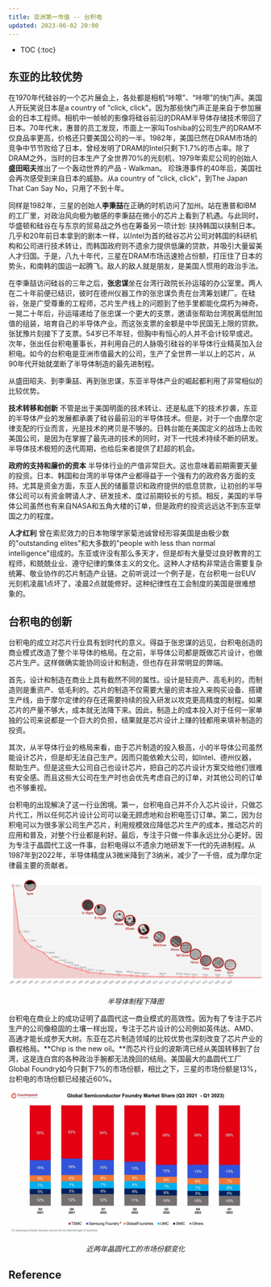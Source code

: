 ```yaml
---
title: 亚洲第一市值 -- 台积电
updated: 2023-06-02 20:00
---
```





* TOC
{:toc}

## 东亚的比较优势

在1970年代硅谷的一个芯片展会上，各处都是相机“咔嚓”、“咔嚓”的快门声。美国人开玩笑说日本是a country of "click, click"。因为那些快门声正是来自于参加展会的日本工程师。相机中一帧帧的影像将硅谷前沿的DRAM半导体存储技术带回了日本。70年代末，惠普的员工发现，市面上一家叫Toshiba的公司生产的DRAM不仅良品率更高，价格还只要美国公司的一半。1982年，美国已然在DRAM市场的竞争中节节败给了日本，曾经发明了DRAM的Intel只剩下1.7%的市占率。除了DRAM之外，当时的日本生产了全世界70%的光刻机，1979年索尼公司的创始人**盛田昭夫**推出了一个轰动世界的产品 - Walkman。
珍珠港事件的40年后，美国社会再次感受到来自日本的威胁。从a country of "click, click"，到The Japan That Can Say No，只用了不到十年。

同样是1982年，三星的创始人**李秉喆**在正确的时机访问了加州。站在惠普和IBM的工厂里，对政治风向极为敏感的李秉喆在微小的芯片上看到了机遇。与此同时，华盛顿和硅谷在与东京的贸易战之外也在筹备另一项计划: 扶持韩国以挟制日本。几乎和20年前日本拿到的剧本一样，以Intel为首的硅谷芯片公司对韩国的科研机构和公司进行技术转让，而韩国政府则不遗余力提供低廉的贷款，并吸引大量留美人才归国。于是，八九十年代，三星在DRAM市场迅速抢占份额，打压住了日本的势头，和南韩的国运一起腾飞。敌人的敌人就是朋友，是美国人惯用的政治手法。

在李秉喆访问硅谷的三年之后，**张忠谋**坐在台湾行政院长孙运璿的办公室里。两人在二十年前便已结识，彼时在德州仪器工作的张忠谋负责在台湾筹划建厂。在硅谷，张是广受尊重的工程师，芯片生产线上的问题到了他手里都能化腐朽为神奇。一晃二十年后，孙运璿递给了张忠谋一个更大的支票，邀请张帮助台湾脱离低附加值的组装，培育自己的半导体产业。而这张支票的金额是中华民国无上限的贷款。张犹豫片刻接下了支票。54岁已不年轻，但胸中有恒心的人并不会计较早或迟。次年，张出任台积电董事长，并利用自己的人脉吸引硅谷的半导体行业精英加入台积电。如今的台积电是亚洲市值最大的公司，生产了全世界一半以上的芯片，从90年代开始就垄断了半导体制造的最先进制程。

从盛田昭夫、到李秉喆、再到张忠谋，东亚半导体产业的崛起都利用了非常相似的比较优势。

**技术转移和创新** 不管是出于美国明面的技术转让、还是私底下的技术抄袭，东亚的半导体产业的发展都承袭了硅谷最前沿的半导体技术。但是，对于一个由摩尔定律支配的行业而言，光是技术的拷贝是不够的。日韩台能在美国定义的战场上击败美国公司，是因为在掌握了最先进的技术的同时，对下一代技术持续不断的研发。半导体技术极短的迭代周期，也给后来者提供了赶超的机会。

**政府的支持和廉价的资本** 半导体行业的产值非常巨大。这也意味着前期需要天量的投资。日本、韩国和台湾的半导体产业都得益于一个强有力的政府各方面的支持。尤其是资金方面，东亚人民的储蓄意识和政府提供的低息贷款，让初创的半导体公司可以有资金聘请人才、研发技术、度过前期较长的亏损。相反，美国的半导体公司虽然也有来自NASA和五角大楼的订单，但是政府的投资远远达不到东亚举国之力的程度。

**人才红利** 曾在索尼效力的日本物理学家菊池诚曾经形容美国是由极少数的"outstanding elites"和大多数的"people with less than normal intelligence"组成的。东亚或许没有那么多天才，但是却有大量受过良好教育的工程师，和兢兢业业、遵守纪律的集体主义的文化。这种人才结构非常适合需要复杂统筹、敬业协作的芯片制造产业链。之前听说过一个例子是，在台积电一台EUV光刻机凌晨1点坏了，凌晨2点就能修好。这种纪律性在工会制度的美国是很难想象的。


## 台积电的创新

台积电的成立对芯片行业具有划时代的意义。得益于张忠谋的远见，台积电创造的商业模式改造了整个半导体的格局。在之前，半导体公司都是既做芯片设计，也做芯片生产。这样做确实能协同设计和制造，但也存在非常明显的弊端。

首先，设计和制造在商业上具有截然不同的属性。设计是轻资产、高毛利的，而制造则是重资产、低毛利的。芯片的制造不仅需要大量的资本投入来购买设备、搭建生产线，由于摩尔定律的存在还需要持续的投入研发以攻克更高精度的制程。如果芯片的产量不够大，成本就无法降下来。因此，制造上的成本投入对于任何一家单独的公司来说都是一个巨大的负担，结果就是芯片设计上赚的钱都用来填补制造的投资。

其次，从半导体行业的格局来看，由于芯片制造的投入极高，小的半导体公司虽然能设计芯片，但是却无法自己生产。因而只能依赖大公司，如Intel、德州仪器，帮助生产。但是这些大公司自己也设计芯片，把自己的芯片设计方案交给他们很难有安全感。而且这些大公司在生产时也会优先考虑自己的订单，对其他公司的订单也不够重视。

台积电的出现解决了这一行业困境。第一，台积电自己并不介入芯片设计，只做芯片代工，所以任何芯片设计公司可以毫无顾虑地和台积电签订订单。第二，因为台积电可以为很多家公司生产芯片，利用规模效应降低芯片生产的成本，推动芯片的应用和普及，对整个行业都是利好。最后，专注于只做一件事永远比分心更好。因为专注于晶圆代工这一件事，台积电得以不遗余力地研发下一代的先进制程。从1987年到2022年，半导体精度从3微米降到了3纳米，减少了一千倍，成为摩尔定律最主要的贡献者。

<p align="center">
<img src="/images/TSM/TSM-nm.png" alt="TSM-nm" width="500"/>
</p>
<p align="center">
<span class="footer"> <i> 半导体制程下降图 </i></span>
</p>

台积电在商业上的成功证明了晶圆代这一商业模式的高效性。因为有了专注于芯片生产的公司像稳固的土壤一样出现，专注于芯片设计的公司例如英伟达、AMD、高通才能长成参天大树。东亚在芯片制造领域的比较优势也深刻改变了芯片产业的霸权格局。**Chip is the new oil。**而芯片行业的波斯湾已经从美国转移到了台湾，这是连白宫的各种政治手腕都无法挽回的结局。美国最大的晶圆代工厂Global Foundry如今只剩下7%的市场份额，相比之下，三星的市场份额是13%，台积电的市场份额已经接近60%。

<p align="center">
<img src="/images/TSM/Global-Semiconductor-Foundry-Revenue-Share-Q1-2023.jpg" alt="Global-Semiconductor-Foundry-Revenue-Share-Q1-2023" width="500"/>
</p>
<p align="center">
<span class="footer"> <i> 近两年晶圆代工的市场份额变化 </i></span>
</p>






## Reference

